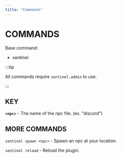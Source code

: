 ```yaml
---
title: "Commands"
---
```


# COMMANDS
Base command:
- sentinel

:::tip

All commands require `sentinel.admin` to use.

:::

## KEY

  **`<npc>`**
    - The name of the npc file. (ex. "discord")

## MORE COMMANDS

  `sentinel spawn <npc>`
    - Spawn an npc at your location.

  `sentinel reload`
    - Reload the plugin.